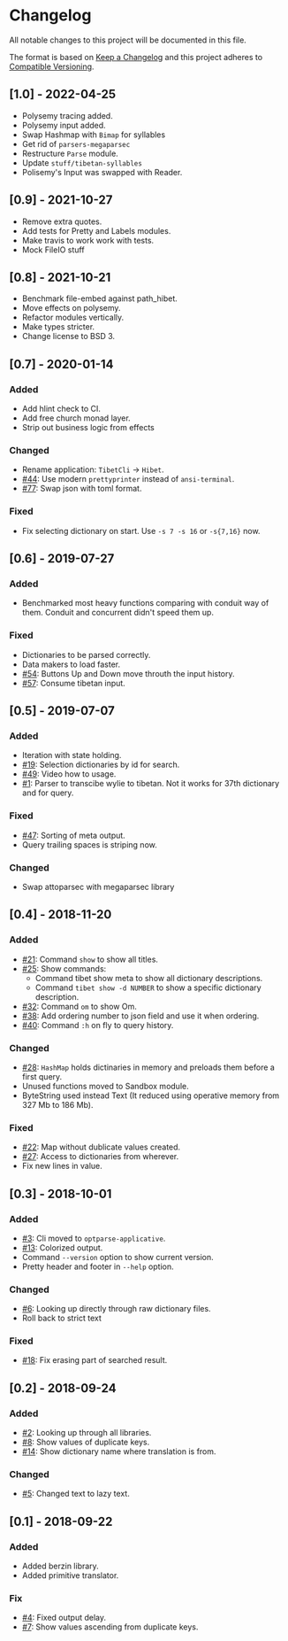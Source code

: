 # Changelog

All notable changes to this project will be documented in this file.

The format is based on [Keep a Changelog](http://keepachangelog.com/en/1.0.0/)
and this project adheres to
[Compatible Versioning](https://github.com/staltz/comver).

## [1.0] - 2022-04-25

* Polysemy tracing added.
* Polysemy input added.
* Swap Hashmap with `Bimap` for syllables
* Get rid of `parsers-megaparsec`
* Restructure `Parse` module.
* Update `stuff/tibetan-syllables`
* Polisemy's Input was swapped with Reader.

## [0.9] - 2021-10-27

* Remove extra quotes.
* Add tests for Pretty and Labels modules.
* Make travis to work work with tests.
* Mock FileIO stuff

## [0.8] - 2021-10-21

* Benchmark file-embed against path_hibet.
* Move effects on polysemy.
* Refactor modules vertically.
* Make types stricter.
* Change license to BSD 3.

## [0.7] - 2020-01-14

### Added

* Add hlint check to CI.
* Add free church monad layer.
* Strip out business logic from effects

### Changed

* Rename application: `TibetCli` -> `Hibet`.
* [#44](https://github.com/willbasky/Hibet/issues/44):
  Use modern `prettyprinter` instead of `ansi-terminal`.
* [#77](https://github.com/willbasky/Hibet/issues/77):
  Swap json with toml format.

### Fixed

* Fix selecting dictionary on start. Use `-s 7 -s 16` or `-s{7,16}` now.

## [0.6] - 2019-07-27

### Added

* Benchmarked most heavy functions comparing with conduit way of them. Conduit and concurrent didn't speed them up.

### Fixed

* Dictionaries to be parsed correctly.
* Data makers to load faster.
* [#54](https://github.com/willbasky/Hibet/issues/54):
  Buttons Up and Down move throuth the input history.
* [#57](https://github.com/willbasky/Hibet/issues/57):
  Consume tibetan input.

## [0.5] - 2019-07-07

### Added

* Iteration with state holding.
* [#19](https://github.com/willbasky/Hibet/issues/19):
  Selection dictionaries by id for search.
* [#49](https://github.com/willbasky/Hibet/issues/49):
  Video how to usage.
* [#1](https://github.com/willbasky/Hibet/issues/1):
  Parser to transcibe wylie to tibetan. Not it works for 37th dictionary and for query.

### Fixed

* [#47](https://github.com/willbasky/Hibet/issues/47):
  Sorting of meta output.
* Query trailing spaces is striping now.

### Changed

* Swap attoparsec with megaparsec library

## [0.4] - 2018-11-20

### Added

* [#21](https://github.com/willbasky/Hibet/issues/21):
  Command `show` to show all titles.
* [#25](https://github.com/willbasky/Hibet/issues/25):
  Show commands:
  * Command tibet show meta to show all dictionary descriptions.
  * Command `tibet show -d NUMBER` to show a specific dictionary description.
* [#32](https://github.com/willbasky/Hibet/issues/32):
  Command `om` to show Om.
* [#38](https://github.com/willbasky/Hibet/issues/38):
  Add ordering number to json field and use it when ordering.
* [#40](https://github.com/willbasky/Hibet/issues/40):
  Command `:h` on fly to query history.

### Changed

* [#28](https://github.com/willbasky/Hibet/issues/28):
  `HashMap` holds dictinaries in memory and preloads them before a first query.
* Unused functions moved to Sandbox module.
* ByteString used instead Text (It reduced using operative memory from 327 Mb to 186 Mb).

### Fixed

* [#22](https://github.com/willbasky/Hibet/issues/22):
  Map without dublicate values created.
* [#27](https://github.com/willbasky/Hibet/issues/27):
  Access to dictionaries from wherever.
* Fix new lines in value.

## [0.3] - 2018-10-01

### Added

* [#3](https://github.com/willbasky/Hibet/issues/3):
  Cli moved to `optparse-applicative`.
* [#13](https://github.com/willbasky/Hibet/issues/13):
  Colorized output.
* Command `--version` option to show current version.
* Pretty header and footer in `--help` option.

### Changed

* [#6](https://github.com/willbasky/Hibet/issues/6):
  Looking up directly through raw dictionary files.
* Roll back to strict text

### Fixed

* [#18](https://github.com/willbasky/Hibet/issues/18):
  Fix erasing part of searched result.

## [0.2] - 2018-09-24

### Added

* [#2](https://github.com/willbasky/Hibet/issues/2):
  Looking up through all libraries.
* [#8](https://github.com/willbasky/Hibet/issues/8):
  Show values of duplicate keys.
* [#14](https://github.com/willbasky/Hibet/issues/14):
  Show dictionary name where translation is from.

### Changed

* [#5](https://github.com/willbasky/Hibet/issues/5):
  Changed text to lazy text.

## [0.1] - 2018-09-22

### Added

* Added berzin library.
* Added primitive translator.

### Fix

* [#4](https://github.com/willbasky/Hibet/issues/4):
  Fixed output delay.
* [#7](https://github.com/willbasky/Hibet/issues/7):
  Show values ascending from duplicate keys.
